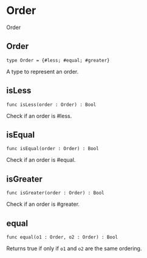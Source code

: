 # Order

Order

## Order

``` motoko
type Order = {#less; #equal; #greater}
```

A type to represent an order.

## isLess

``` motoko
func isLess(order : Order) : Bool
```

Check if an order is \#less.

## isEqual

``` motoko
func isEqual(order : Order) : Bool
```

Check if an order is \#equal.

## isGreater

``` motoko
func isGreater(order : Order) : Bool
```

Check if an order is \#greater.

## equal

``` motoko
func equal(o1 : Order, o2 : Order) : Bool
```

Returns true if only if `o1` and `o2` are the same ordering.

